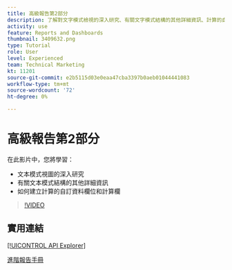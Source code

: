 ```yaml
---
title: 高級報告第2部分
description: 了解對文字模式檢視的深入研究、有關文字模式結構的其他詳細資訊、計算的自訂資料，以及計算的欄。
activity: use
feature: Reports and Dashboards
thumbnail: 3409632.png
type: Tutorial
role: User
level: Experienced
team: Technical Marketing
kt: 11201
source-git-commit: e2b5115d03e0eaa47cba3397b0aeb01044441083
workflow-type: tm+mt
source-wordcount: '72'
ht-degree: 0%

---
```


# 高級報告第2部分

在此影片中，您將學習：

* 文本模式視圖的深入研究
* 有關文本模式結構的其他詳細資訊
* 如何建立計算的自訂資料欄位和計算欄

>[!VIDEO](https://video.tv.adobe.com/v/3409634/?quality=12)

## 實用連結

[[!UICONTROL API Explorer]](https://developer.adobe.com/workfront/api-explorer/)

[進階報告手冊](/help/assets/advanced-reporting-manual.pdf)
